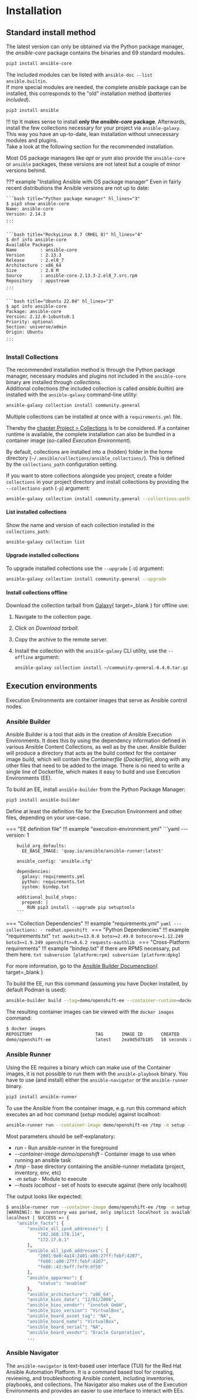 # Installation

## Standard install method

The latest version can only be obtained via the Python package manager, the *ansible-core* package contains the binaries and 69 standard modules.

```bash
pip3 install ansible-core
```

The included modules can be listed with `ansible-doc --list ansible.builtin`.  
If more special modules are needed, the complete *ansible* package can be installed, this corresponds to the "old" installation method (*batteries included*).

```bash
pip3 install ansible
```

!!! tip
    It makes sense to install **only the *ansible-core* package**. Afterwards, install the few collections necessary for your project via `ansible-galaxy`.
    This way you have an up-to-date, lean installation without unnecessary modules and plugins.  
    Take a look at the following section for the recommended installation.

Most OS package managers like *apt* or *yum* also provide the `ansible-core` or `ansible` packages, these versions are not latest but a couple of minor versions behind.

??? example "Installing Ansible with OS package manager"
    Even in fairly recent distributions the Ansible versions are not up to date:

    ```bash title="Python package manager" hl_lines="3"
    $ pip3 show ansible-core
    Name: ansible-core
    Version: 2.14.3
    ...
    ```

    ```bash title="RockyLinux 8.7 (RHEL 8)" hl_lines="4"
    $ dnf info ansible-core
    Available Packages
    Name         : ansible-core
    Version      : 2.13.3
    Release      : 2.el8_7
    Architecture : x86_64
    Size         : 2.8 M
    Source       : ansible-core-2.13.3-2.el8_7.src.rpm
    Repository   : appstream
    ...
    ```

    ```bash title="Ubuntu 22.04" hl_lines="3"
    $ apt info ansible-core
    Package: ansible-core
    Version: 2.12.0-1ubuntu0.1
    Priority: optional
    Section: universe/admin
    Origin: Ubuntu
    ...
    ```

### Install Collections

The recommended installation method is through the Python package manager, necessary modules and plugins not included in the `ansible-core` binary are installed through *collections*.  
Additional collections (the included collection is called *ansible.builtin*) are installed with the `ansible-galaxy` command-line utility:

```bash
ansible-galaxy collection install community.general
```

Multiple collections can be installed at once with a `requirements.yml` file.

Thereby the [chapter Project > Collections](project.md#collections) is to be considered. If a container runtime is available, the complete installation can also be bundled in a container image (so-called *Execution Environment*).

By default, collections are installed into a (hidden) folder in the home directory (`~/.ansible/collections/ansible_collections/`). This is defined by the `collections_path` configuration setting.

If you want to store collections alongside you project, create a folder `collections` in your project directory and install collections by providing the `--collections-path` (`-p`) argument:

```bash
ansible-galaxy collection install community.general --collections-path ./collections/
```

#### List installed collections

Show the name and version of each collection installed in the `collections_path`:

```bash
ansible-galaxy collection list
```

#### Upgrade installed collections

To upgrade installed collections use the `--upgrade` (`-U`) argument:

```bash
ansible-galaxy collection install community.general --upgrade
```

#### Install collections offline

Download the collection tarball from [Galaxy](https://galaxy.ansible.com/){ target=_blank } for offline use:

1. Navigate to the collection page.
2. Click on *Download tarball*.
3. Copy the archive to the remote server.
4. Install the collection with the `ansible-galaxy` CLI utility, use the `--offline` argument:

    ```bash
    ansible-galaxy collection install ~/community-general-6.4.0.tar.gz --offline
    ```

## Execution environments

Execution Environments are container images that serve as Ansible control nodes.

### Ansible Builder

Ansible Builder is a tool that aids in the creation of Ansible Execution Environments. It does this by using the dependency information defined in various Ansible Content Collections, as well as by the user. Ansible Builder will produce a directory that acts as the build context for the container image build, which will contain the *Containerfile* (*Dockerfile*), along with any other files that need to be added to the image. There is no need to write a single line of Dockerfile, which makes it easy to build and use Execution Environments (EE).

To build an EE, install `ansible-builder` from the Python Package Manager:

```bash
pip3 install ansible-builder
```

Define at least the definition file for the Execution Environment and other files, depending on your use-case.

=== "EE definition file"
    !!! example "execution-environment.yml"
        ```yaml
        ---
        version: 1

        build_arg_defaults:
          EE_BASE_IMAGE: 'quay.io/ansible/ansible-runner:latest'

        ansible_config: 'ansible.cfg'

        dependencies:
          galaxy: requirements.yml
          python: requirements.txt
          system: bindep.txt

        additional_build_steps:
          prepend: |
            RUN pip3 install --upgrade pip setuptools
        ```
=== "Collection Dependencies"
    !!! example "requirements.yml"
        ```yaml
        ---
        collections:
          - redhat.openshift
        ```
=== "Python Dependencies"
    !!! example "requirements.txt"
        ```txt
        awxkit>=13.0.0
        boto>=2.49.0
        botocore>=1.12.249
        boto3>=1.9.249
        openshift>=0.6.2
        requests-oauthlib
        ```
=== "Cross-Platform requirements"
    !!! example "bindep.txt"
        If there are RPMS necessary, put them here.
        ```txt
        subversion [platform:rpm]
        subversion [platform:dpkg]
        ```

For more information, go to the [Ansible Builder Documenction](https://ansible-builder.readthedocs.io/en/stable/){ target=_blank }

To build the EE, run this command (assuming you have Docker installed, by default Podman is used):

```bash
ansible-builder build --tag=demo/openshift-ee --container-runtime=docker
```

The resulting container images can be viewed with the `docker images` command:

```bash
$ docker images
REPOSITORY                        TAG       IMAGE ID       CREATED              SIZE
demo/openshift-ee                 latest    2ea9d5d7b185   10 seconds ago       1.14GB
```

### Ansible Runner

Using the EE requires a binary which can make use of the Container images, it is not possible to run them with the `ansible-playbook` binary. You have to use (and install) either the `ansible-navigator` or the `ansible-runner` binary.

```bash
pip3 install ansible-runner
```

To use the Ansible from the container image, e.g. run this command which executes an ad hoc command (*setup* module) against localhost:

```bash
ansible-runner run --container-image demo/openshift-ee /tmp -m setup --hosts localhost
```

Most parameters should be self-explanatory:

* *run* - Run ansible-runner in the foreground
* *--container-image demo/openshift* - Container image to use when running an ansible task
* */tmp* - base directory containing the ansible-runner metadata (project, inventory, env, etc)
* *-m setup* - Module to execute
* *--hosts localhost* - set of hosts to execute against (here only localhost)

The output looks like expected:

```bash
$ ansible-runner run --container-image demo/openshift-ee /tmp -m setup --hosts localhost
[WARNING]: No inventory was parsed, only implicit localhost is available
localhost | SUCCESS => {
    "ansible_facts": {
        "ansible_all_ipv4_addresses": [
            "192.168.178.114",
            "172.17.0.1"
        ],
        "ansible_all_ipv6_addresses": [
            "2001:9e8:4a14:2401:a00:27ff:febf:4207",
            "fe80::a00:27ff:febf:4207",
            "fe80::42:9eff:fef9:df59"
        ],
        "ansible_apparmor": {
            "status": "enabled"
        },
        "ansible_architecture": "x86_64",
        "ansible_bios_date": "12/01/2006",
        "ansible_bios_vendor": "innotek GmbH",
        "ansible_bios_version": "VirtualBox",
        "ansible_board_asset_tag": "NA",
        "ansible_board_name": "VirtualBox",
        "ansible_board_serial": "NA",
        "ansible_board_vendor": "Oracle Corporation",
        ...
```

### Ansible Navigator

The `ansible-navigator` is text-based user interface (TUI) for the Red Hat Ansible Automation Platform. It is a command based tool for creating, reviewing, and troubleshooting Ansible content, including inventories, playbooks, and collections.
The Navigator also makes use of the Execution Environments and provides an easier to use interface to interact with EEs.

